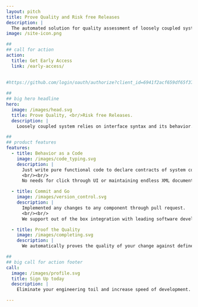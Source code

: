 ```yaml
---
layout: pitch
title: Prove Quality and Risk free Releases
description: |
  The automated solution for quality assessment of loosely coupled system increase development speed, reduce costs and operational risks.
image: /site-icon.png

##
## call for action
action:
  title: Get Early Access
  link: /early-access/
  
  
#https://github.com/login/oauth/authorize?client_id=6941f2acf659df65f37e&response_type=code&scope=read:user%20repo%20read:org&redirect_uri=https://api.assay.it/auth/hook/github

##
## big hero headline
hero:
  image: /images/head.svg
  title: Prove Quality, <br/>Risk free Releases.
  description: |
    Loosely coupled system relies on interface syntax and its behavior. Usage of the automated solution for quality assessment of these service topologies is the right testing strategy to increase speed and reduce costs.

##
## product features
features:
  - title: Behavior as a Code
    image: /images/code_typing.svg
    description: |
      Just write pure functional code to declare contracts of system components.
      <br/><br/>
      No needs for click through UI or maintaining endless XML documents.

  - title: Commit and Go
    image: /images/version_control.svg
    description: |
      Implemented any changes to any component through pull request.
      <br/><br/>
      We support out of the box integration with leading software development platforms.  

  - title: Proof the Quality 
    image: /images/completing.svg
    description: |
      We automatically proves the quality of your change against defined contracts every time you commit a new change.

##
## big call for action footer
call:
  image: /images/profile.svg
  title: Sign Up today
  description: |
    Eliminate your engineering toil and increase speed of development. 

---
```

